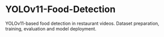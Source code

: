 # YOLOv11-Food-Detection
YOLOv11-based food detection in restaurant videos. Dataset preparation, training, evaluation and model deployment.
